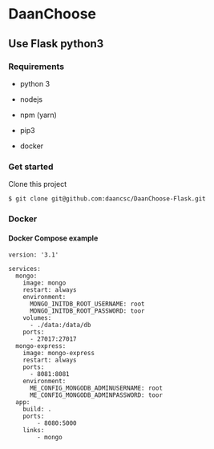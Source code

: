 # DaanChoose
## Use Flask python3

### Requirements

- python 3
- nodejs
- npm (yarn)
- pip3

- docker

### Get started

Clone this project

```
$ git clone git@github.com:daancsc/DaanChoose-Flask.git
```

### Docker

#### Docker Compose example

```
version: '3.1'

services:
  mongo:
    image: mongo
    restart: always
    environment:
      MONGO_INITDB_ROOT_USERNAME: root
      MONGO_INITDB_ROOT_PASSWORD: toor
    volumes:
      - ./data:/data/db
    ports:
      - 27017:27017
  mongo-express:
    image: mongo-express
    restart: always
    ports:
      - 8081:8081
    environment:
      ME_CONFIG_MONGODB_ADMINUSERNAME: root
      ME_CONFIG_MONGODB_ADMINPASSWORD: toor
  app:
    build: .
    ports:
        - 8080:5000
    links:
        - mongo
```
